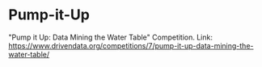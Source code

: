 # Pump-it-Up
"Pump it Up: Data Mining the Water Table" Competition.
Link: https://www.drivendata.org/competitions/7/pump-it-up-data-mining-the-water-table/
